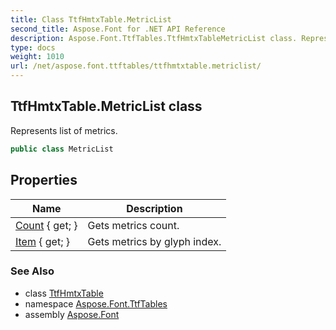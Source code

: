 ```yaml
---
title: Class TtfHmtxTable.MetricList
second_title: Aspose.Font for .NET API Reference
description: Aspose.Font.TtfTables.TtfHmtxTableMetricList class. Represents list of metrics
type: docs
weight: 1010
url: /net/aspose.font.ttftables/ttfhmtxtable.metriclist/
---
```

## TtfHmtxTable.MetricList class

Represents list of metrics.

```csharp
public class MetricList
```

## Properties

| Name | Description |
| --- | --- |
| [Count](../../aspose.font.ttftables/ttfhmtxtable.metriclist/count) { get; } | Gets metrics count. |
| [Item](../../aspose.font.ttftables/ttfhmtxtable.metriclist/item) { get; } | Gets metrics by glyph index. |

### See Also

* class [TtfHmtxTable](../ttfhmtxtable/)
* namespace [Aspose.Font.TtfTables](../../aspose.font.ttftables/)
* assembly [Aspose.Font](../../)


